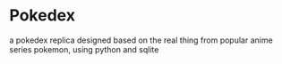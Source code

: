 # Pokedex
a pokedex replica designed based on the real thing from popular anime series pokemon, using python and sqlite
